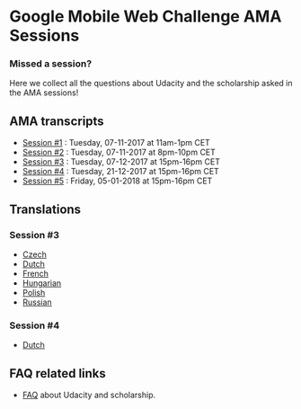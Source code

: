 # Google Mobile Web Challenge AMA Sessions

### Missed a session?

Here we collect all the questions about Udacity and the scholarship asked in the AMA sessions!

## AMA transcripts
- [Session #1](session-1.md) : Tuesday, 07-11-2017 at 11am-1pm CET
- [Session #2](session-2.md) : Tuesday, 07-11-2017 at 8pm-10pm CET
- [Session #3](session-3.md) : Tuesday, 07-12-2017 at 15pm-16pm CET
- [Session #4](session-4.md) : Tuesday, 21-12-2017 at 15pm-16pm CET
- [Session #5](session-5.md) : Friday, 05-01-2018 at 15pm-16pm CET

## Translations

### Session #3
- [Czech](translations/session-3/cz.md)
- [Dutch](translations/session-3/nl.md)
- [French](translations/session-3/fr.md)
- [Hungarian](translations/session-3/hu.md)
- [Polish](translations/session-3/pl.md)
- [Russian](translations/session-3/ru.md)

### Session #4
- [Dutch](translations/session-4/nl.md)


## FAQ related links
- [FAQ](https://discussions.udacity.com/t/frequently-asked-questions-most-popular-ones-includes-official-answers/430201) about Udacity and scholarship.
